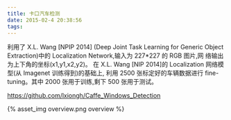 ```yaml
---
title: 卡口汽车检测
date: 2015-02-4 20:38:56
tags:
---
```


利用了 X.L. Wang [NPIP 2014] (Deep Joint Task Learning for Generic Object Extraction)中的 Localization Network,输入为 227*227 的 RGB 图片,网 络输出为上下角的坐标(x1,y1,x2,y2)。 在 X.L. Wang [NIP 2014]的 Localization 网络模型(从 Imagenet 训练得到)的基础上, 利用 2500 张标定好的车辆数据进行 fine-tuning。其中 2000 张用于训练,剩下 500 张用于测试。

https://github.com/lxiongh/Caffe_Windows_Detection

{% asset_img overview.png overview %}

